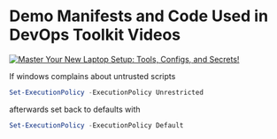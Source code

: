 # Demo Manifests and Code Used in DevOps Toolkit Videos

[![Master Your New Laptop Setup: Tools, Configs, and Secrets!](https://img.youtube.com/vi/FH083GOJoIM/0.jpg)](https://youtu.be/FH083GOJoIM)

If windows complains about untrusted scripts

```powershell
Set-ExecutionPolicy -ExecutionPolicy Unrestricted
```

afterwards set back to defaults with 

```powershell
Set-ExecutionPolicy -ExecutionPolicy Default
```